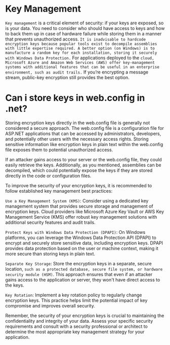 # Key Management
`Key management` is a critical element of security: if your keys are exposed, so is your data. You need to consider who should have access to keys and how to back them up in case of hardware failure while storing them in a manner that prevents unauthorized access.
`It is inadvisable to hardcode encryption keys because popular tools exist to decompile assemblies with little expertise required. A better option (on Windows) is to manufacture a random key for each installation, storing it securely with Windows Data Protection.`
For applications deployed to the `cloud, Microsoft Azure and Amazon Web Services (AWS) offer key-management systems with additional features that can be useful in an enterprise environment, such as audit trails.`
If you’re encrypting a message stream, public-key encryption still provides the best option.

# Can i store keys in web.config in .net?

Storing encryption keys directly in the web.config file is generally not considered a secure approach. The web.config file is a configuration file for ASP.NET applications that can be accessed by administrators, developers, and potentially other users with the necessary access rights. Storing sensitive information like encryption keys in plain text within the web.config file exposes them to potential unauthorized access.

If an attacker gains access to your server or the web.config file, they could easily retrieve the keys. Additionally, as you mentioned, assemblies can be decompiled, which could potentially expose the keys if they are stored directly in the code or configuration files.

To improve the security of your encryption keys, it is recommended to follow established key management best practices:

`Use a Key Management System (KMS)`: Consider using a dedicated key management system that provides secure storage and management of encryption keys. Cloud providers like Microsoft Azure Key Vault or AWS Key Management Service (KMS) offer robust key management solutions with additional security features and audit trails.

`Protect Keys with Windows Data Protection (DPAPI)`: On Windows platforms, you can leverage the Windows Data Protection API (DPAPI) to encrypt and securely store sensitive data, including encryption keys. DPAPI provides data protection based on the user or machine context, making it more secure than storing keys in plain text.

`Separate Key Storage`: Store the encryption keys in a separate, secure location, `such as a protected database, secure file system, or hardware security module (HSM)`. This approach ensures that even if an attacker gains access to the application or server, they won't have direct access to the keys.

`Key Rotation`: Implement a key rotation policy to regularly change encryption keys. This practice helps limit the potential impact of key compromise and improves overall security.

Remember, the security of your encryption keys is crucial to maintaining the confidentiality and integrity of your data. Assess your specific security requirements and consult with a security professional or architect to determine the most appropriate key management strategy for your application.